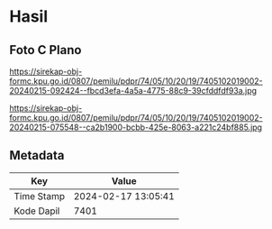 # Hasil

## Foto C Plano

https://sirekap-obj-formc.kpu.go.id/0807/pemilu/pdpr/74/05/10/20/19/7405102019002-20240215-092424--fbcd3efa-4a5a-4775-88c9-39cfddfdf93a.jpg

https://sirekap-obj-formc.kpu.go.id/0807/pemilu/pdpr/74/05/10/20/19/7405102019002-20240215-075548--ca2b1900-bcbb-425e-8063-a221c24bf885.jpg


## Metadata

| Key        | Value               |
| ---------- | ------------------- |
| Time Stamp | 2024-02-17 13:05:41 |
| Kode Dapil | 7401                |



